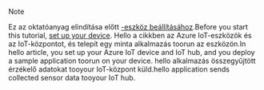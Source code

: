 > [!NOTE]
> <span data-ttu-id="3b586-101">Ez az oktatóanyag elindítása előtt [-eszköz beállításához](../articles/iot-hub/iot-hub-raspberry-pi-kit-node-get-started.md).</span><span class="sxs-lookup"><span data-stu-id="3b586-101">Before you start this tutorial, [set up your device](../articles/iot-hub/iot-hub-raspberry-pi-kit-node-get-started.md).</span></span> <span data-ttu-id="3b586-102">Hello a cikkben az Azure IoT-eszközök és az IoT-központot, és telepít egy minta alkalmazás toorun az eszközön.</span><span class="sxs-lookup"><span data-stu-id="3b586-102">In hello article, you set up your Azure IoT device and IoT hub, and you deploy a sample application toorun on your device.</span></span> <span data-ttu-id="3b586-103">hello alkalmazás összegyűjtött érzékelő adatokat tooyour IoT-központ küld.</span><span class="sxs-lookup"><span data-stu-id="3b586-103">hello application sends collected sensor data tooyour IoT hub.</span></span>
